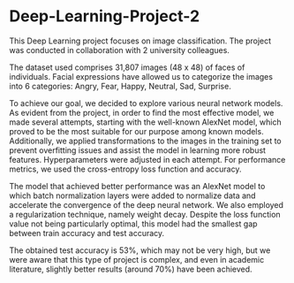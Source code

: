 # Deep-Learning-Project-2

This Deep Learning project focuses on image classification. The project was conducted in collaboration with 2 university colleagues.

The dataset used comprises 31,807 images (48 x 48) of faces of individuals. Facial expressions have allowed us to categorize the images into 6 categories: Angry, Fear, Happy, Neutral, Sad, Surprise.

To achieve our goal, we decided to explore various neural network models. As evident from the project, in order to find the most effective model, we made several attempts, starting with the well-known AlexNet model, which proved to be the most suitable for our purpose among known models. Additionally, we applied transformations to the images in the training set to prevent overfitting issues and assist the model in learning more robust features.
Hyperparameters were adjusted in each attempt. 
For performance metrics, we used the cross-entropy loss function and accuracy.

The model that achieved better performance was an AlexNet model to which batch normalization layers were added to normalize data and accelerate the convergence of the deep neural network. We also employed a regularization technique, namely weight decay. 
Despite the loss function value not being particularly optimal, this model had the smallest gap between train accuracy and test accuracy.

The obtained test accuracy is 53%, which may not be very high, but we were aware that this type of project is complex, and even in academic literature, slightly better results (around 70%) have been achieved.

